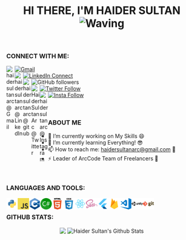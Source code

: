 # <div align="center">HI THERE, I'M HAIDER SULTAN <img src="https://github.com/TheDudeThatCode/TheDudeThatCode/blob/master/Assets/Hi.gif" width="30px" alt="Waving"></div>


<br>


### CONNECT WITH ME:

[<img align="left" alt="haidersultanarc @ Gmail" width="22px" src="https://github.com/TheDudeThatCode/TheDudeThatCode/blob/master/Assets/Gmail.svg" />][gmail]
[![Gmail](https://img.shields.io/badge/%20-Send%20Mail-black?color=1b6ee9&label=haidersultanarc%40gmail.com&logo=gmail&style=for-the-badge)](mailto:haidersultanarc@gmail.com?subject=From%20GitHub&body=Hi,%20there.%20Found%20you%20from%20GitHub.)<br>
[<img align="left" alt="haidersultanarc @ LinkedIn" width="22px" src="https://github.com/TheDudeThatCode/TheDudeThatCode/blob/master/Assets/Linkedin.svg" />][linkedin]
[![LinkedIn Connect](https://img.shields.io/badge/%20-Connect-black?color=1b6ee9&label=Follow%20%40HaiderSultanArc&logo=linkedin&style=for-the-badge)](https://www.linkedin.com/in/haidersultanarc/)<br>
[<img align="left" alt="haidersultanarc @ gitub" width="22px" src="https://cdn.jsdelivr.net/npm/simple-icons@v3/icons/github.svg" />][Github]
![GitHub followers](https://img.shields.io/github/followers/HaiderSultanArc?color=1b6ee9&label=Follow%20%40HaiderSultanArc&logo=Github&style=for-the-badge)<br>
[<img align="left" alt="HaiderSultanArc @ Twitter" width="22px" src="https://github.com/TheDudeThatCode/TheDudeThatCode/blob/master/Assets/Twitter.svg" />][twitter]
[![Twitter Follow](https://img.shields.io/twitter/follow/HaiderSultanArc?color=1b6ee9&logo=twitter&style=for-the-badge)](https://twitter.com/intent/follow?original_referer=https%3A%2F%2Fgithub.com%2FHaiderSultanArc&screen_name=HaiderSultanArc)<br>
[<img align="left" alt="haidersultanarc @ Instagram" width="22px" src="https://github.com/TheDudeThatCode/TheDudeThatCode/blob/master/Assets/Instagram.svg" />][instagram]
[![Insta Follow](https://img.shields.io/badge/%20-Follow-black?color=1b6ee9&label=Follow%20%40HaiderSultanArc&logo=instagram&style=for-the-badge)](https://www.instagram.com/haidersultanarc/)<br>


<br>


### ABOUT ME

- 🔭 I’m currently working on My Skills 😄
- 🌱 I’m currently learning Everything! 😎
- 📫 How to reach me: haidersultanarc@gmail.com 📧
- ⚡ Leader of ArcCode Team of Freelancers 🚀


<br>


### LANGUAGES AND TOOLS:

<img align="left" alt="Python" width="30px" src="https://raw.githubusercontent.com/github/explore/80688e429a7d4ef2fca1e82350fe8e3517d3494d/topics/python/python.png" />
<img align="left" alt="JavaScript" width="30px" src="https://raw.githubusercontent.com/github/explore/80688e429a7d4ef2fca1e82350fe8e3517d3494d/topics/javascript/javascript.png" />
<img align="left" alt="C++" width="30px" src="https://raw.githubusercontent.com/github/explore/361e2821e2dea67711cde99c9c40ed357061cf27/topics/cpp/cpp.png" />
<img align="left" alt="C#" width="30px" src="https://raw.githubusercontent.com/github/explore/e94815998e4e0713912fed477a1f346ec04c3da2/topics/csharp/csharp.png" />
<img align="left" alt="HTML5" width="30px" src="https://raw.githubusercontent.com/github/explore/80688e429a7d4ef2fca1e82350fe8e3517d3494d/topics/html/html.png" />
<img align="left" alt="CSS3" width="30px" src="https://raw.githubusercontent.com/github/explore/80688e429a7d4ef2fca1e82350fe8e3517d3494d/topics/css/css.png" />
<img align="left" alt="React" width="30px" src="https://raw.githubusercontent.com/github/explore/80688e429a7d4ef2fca1e82350fe8e3517d3494d/topics/react/react.png" />
<img align="left" alt="Sass" width="30px" src="https://raw.githubusercontent.com/github/explore/80688e429a7d4ef2fca1e82350fe8e3517d3494d/topics/sass/sass.png" />
<img align="left" alt="Flutter" width="30px" src="https://raw.githubusercontent.com/github/explore/80688e429a7d4ef2fca1e82350fe8e3517d3494d/topics/flutter/flutter.png" />
<img align="left" alt="Firebase" width="30px" src="https://raw.githubusercontent.com/github/explore/80688e429a7d4ef2fca1e82350fe8e3517d3494d/topics/firebase/firebase.png" />
<img align="left" alt="VS Code" width="30px" src="https://raw.githubusercontent.com/github/explore/80688e429a7d4ef2fca1e82350fe8e3517d3494d/topics/visual-studio-code/visual-studio-code.png" />
<img align="left" alt="Unity" width="30px" src="https://raw.githubusercontent.com/github/explore/80688e429a7d4ef2fca1e82350fe8e3517d3494d/topics/unity/unity.png" />
<img align="left" alt="Git" width="30px" src="https://raw.githubusercontent.com/github/explore/80688e429a7d4ef2fca1e82350fe8e3517d3494d/topics/git/git.png" />


<br>


### GITHUB STATS:

<div align="center" justify="center">
  <img align="center" justify="center" src="https://github-readme-stats.vercel.app/api/top-langs/?username=HaiderSultanArc&theme=dark&show_icons=true&hide_border=true" />
  <img align="center" justify="center" alt="Haider Sultan's Github Stats" src="https://github-readme-stats.vercel.app/api?username=haidersultanarc&theme=dark&show_icons=true&hide_border=true" />
</div>

[Gmail]: (mailto:haidersultanarc@gmail.com?subject=From%20GitHub&body=Hi,%20there.%20Found%20you%20from%20GitHub.)
[linkedin]: https://linkedin.com/in/haidersultanarc
[Github]: https://github.com/HaiderSultanArc
[twitter]: https://twitter.com/HaiderSultanArc
[instagram]: https://instagram.com/haidersultanarc
